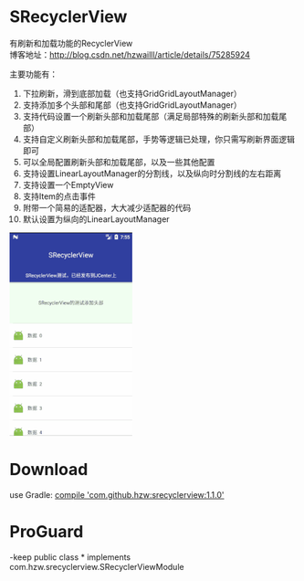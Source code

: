 # SRecyclerView
有刷新和加载功能的RecyclerView</br>
博客地址：http://blog.csdn.net/hzwailll/article/details/75285924

主要功能有：
1. 下拉刷新，滑到底部加载（也支持GridGridLayoutManager）
2. 支持添加多个头部和尾部（也支持GridGridLayoutManager）
3. 支持代码设置一个刷新头部和加载尾部（满足局部特殊的刷新头部和加载尾部）
4. 支持自定义刷新头部和加载尾部，手势等逻辑已处理，你只需写刷新界面逻辑即可
5. 可以全局配置刷新头部和加载尾部，以及一些其他配置
6. 支持设置LinearLayoutManager的分割线，以及纵向时分割线的左右距离
7. 支持设置一个EmptyView
8. 支持Item的点击事件
9. 附带一个简易的适配器，大大减少适配器的代码
10. 默认设置为纵向的LinearLayoutManager

![image](https://github.com/HzwSunshine/SRecyclerView/blob/master/srecyclerview.gif)


# Download
use Gradle:
    [compile 'com.github.hzw:srecyclerview:1.1.0'](https://github.com/HzwSunshine/SRecyclerView)
  

# ProGuard
-keep public class * implements com.hzw.srecyclerview.SRecyclerViewModule



